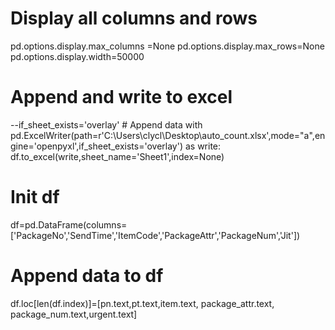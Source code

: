 # Display all columns and rows 
pd.options.display.max_columns =None
pd.options.display.max_rows=None
pd.options.display.width=50000

# Append and write to excel
--if_sheet_exists='overlay' # Append data
with pd.ExcelWriter(path=r'C:\Users\clycl\Desktop\auto_count.xlsx',mode="a",engine='openpyxl',if_sheet_exists='overlay') as write:
    df.to_excel(write,sheet_name='Sheet1',index=None)

# Init df
df=pd.DataFrame(columns=['PackageNo','SendTime','ItemCode','PackageAttr','PackageNum','Jit'])
# Append data to df
df.loc[len(df.index)]=[pn.text,pt.text,item.text, 
                      package_attr.text, package_num.text,urgent.text]
